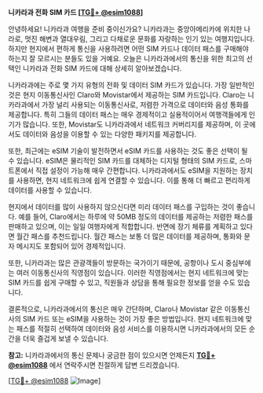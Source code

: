 **니카라과 전화 SIM 카드 [[TG💪+ @esim1088](https://t.me/s/esim1088)]**

안녕하세요! 니카라과 여행을 준비 중이신가요? 니카라과는 중앙아메리카에 위치한 나라로, 멋진 해변과 열대우림, 그리고 다채로운 문화를 자랑하는 인기 있는 여행지입니다. 하지만 현지에서 편하게 통신을 사용하려면 어떤 SIM 카드나 데이터 패스를 구매해야 하는지 잘 모르시는 분들도 있을 거예요. 오늘은 니카라과에서의 통신을 위한 최고의 선택인 니카라과 전화 SIM 카드에 대해 상세히 알아보겠습니다.

니카라과에는 주로 몇 가지 유형의 전화 및 데이터 SIM 카드가 있습니다. 가장 일반적인 것은 현지 이동통신사인 Claro와 Movistar에서 제공하는 SIM 카드입니다. Claro는 니카라과에서 가장 널리 사용되는 이동통신사로, 저렴한 가격으로 데이터와 음성 통화를 제공합니다. 특히 그들의 데이터 패스는 매우 경제적이고 실용적이어서 여행객들에게 인기가 많습니다. 또한, Movistar도 니카라과에서 네트워크 커버리지를 제공하며, 이 곳에서도 데이터와 음성을 이용할 수 있는 다양한 패키지를 제공합니다.

또한, 최근에는 eSIM 기술이 발전하면서 eSIM 카드를 사용하는 것도 좋은 선택이 될 수 있습니다. eSIM은 물리적인 SIM 카드를 대체하는 디지털 형태의 SIM 카드로, 스마트폰에서 직접 설정이 가능해 매우 간편합니다. 니카라과에서도 eSIM을 지원하는 장치를 사용하면, 현지 네트워크에 쉽게 연결할 수 있습니다. 이를 통해 더 빠르고 편리하게 데이터를 사용할 수 있습니다.

현지에서 데이터를 많이 사용하지 않으신다면 미리 데이터 패스를 구입하는 것이 좋습니다. 예를 들어, Claro에서는 하루에 약 50MB 정도의 데이터를 제공하는 저렴한 패스를 판매하고 있으며, 이는 일일 여행자에게 적합합니다. 반면에 장기 체류를 계획하고 있다면 월간 패스를 추천드립니다. 월간 패스는 보통 더 많은 데이터를 제공하며, 통화와 문자 메시지도 포함되어 있어 경제적입니다.

또한, 니카라과는 많은 관광객들이 방문하는 국가이기 때문에, 공항이나 도시 중심부에는 여러 이동통신사의 직영점이 있습니다. 이러한 직영점에서는 현지 네트워크에 맞는 SIM 카드를 쉽게 구매할 수 있고, 직원들과 상담을 통해 필요한 정보를 얻을 수도 있습니다.

결론적으로, 니카라과에서의 통신은 매우 간단하며, Claro나 Movistar 같은 이동통신사의 SIM 카드 또는 eSIM을 사용하는 것이 가장 좋은 방법입니다. 현지 네트워크에 맞는 패스를 적절히 선택하여 데이터와 음성 서비스를 이용하시면 니카라과에서의 모든 순간을 더욱 즐겁게 보낼 수 있습니다.

**참고:** 니카라과에서의 통신 문제나 궁금한 점이 있으시면 언제든지 **[TG💪+ @esim1088](https://t.me/s/esim1088)** 에서 연락주시면 친절하게 답변 드리겠습니다.

[[TG💪+ @esim1088](https://t.me/s/esim1088) ![Image](https://i.postimg.cc/Y0z9fWf4/image.png)]